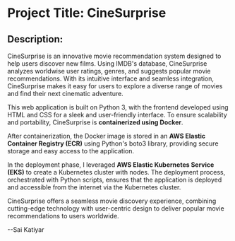 # Project Title: CineSurprise

## Description:

CineSurprise is an innovative movie recommendation system designed to help users discover new films. Using IMDB's database, CineSurprise analyzes worldwise user ratings, genres, and suggests popular movie recommendations. With its intuitive interface and seamless integration, CineSurprise makes it easy for users to explore a diverse range of movies and find their next cinematic adventure.

This web application is built on Python 3, with the frontend developed using HTML and CSS for a sleek and user-friendly interface. To ensure scalability and portability, CineSurprise is **containerized using Docker**.

After containerization, the Docker image is stored in an **AWS Elastic Container Registry (ECR)** using Python's boto3 library, providing secure storage and easy access to the application.

In the deployment phase, I leveraged **AWS Elastic Kubernetes Service (EKS)** to create a Kubernetes cluster with nodes. The deployment process, orchestrated with Python scripts, ensures that the application is deployed and accessible from the internet via the Kubernetes cluster.

CineSurprise offers a seamless movie discovery experience, combining cutting-edge technology with user-centric design to deliver popular movie recommendations to users worldwide.

--Sai Katiyar
